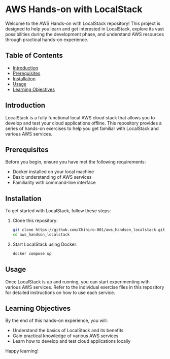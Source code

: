 # AWS Hands-on with LocalStack

Welcome to the AWS Hands-on with LocalStack repository! This project is designed to help you learn and get interested in LocalStack, explore its vast possibilities during the development phase, and understand AWS resources through practical hands-on experience.

## Table of Contents

- [Introduction](#introduction)
- [Prerequisites](#prerequisites)
- [Installation](#installation)
- [Usage](#usage)
- [Learning Objectives](#learning-objectives)

## Introduction

LocalStack is a fully functional local AWS cloud stack that allows you to develop and test your cloud applications offline. This repository provides a series of hands-on exercises to help you get familiar with LocalStack and various AWS services.

## Prerequisites

Before you begin, ensure you have met the following requirements:
- Docker installed on your local machine
- Basic understanding of AWS services
- Familiarity with command-line interface

## Installation

To get started with LocalStack, follow these steps:

1. Clone this repository:
    ```sh
    git clone https://github.com/Chihiro-001/aws_handson_localstack.git
    cd aws_handson_localstack
    ```

2. Start LocalStack using Docker:
    ```sh
    docker compose up
    ```

## Usage

Once LocalStack is up and running, you can start experimenting with various AWS services. Refer to the individual exercise files in this repository for detailed instructions on how to use each service.

## Learning Objectives

By the end of this hands-on experience, you will:
- Understand the basics of LocalStack and its benefits
- Gain practical knowledge of various AWS services
- Learn how to develop and test cloud applications locally

Happy learning!
